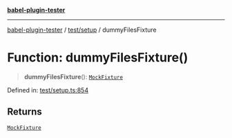 [**babel-plugin-tester**](../../../README.md)

***

[babel-plugin-tester](../../../README.md) / [test/setup](../README.md) / dummyFilesFixture

# Function: dummyFilesFixture()

> **dummyFilesFixture**(): [`MockFixture`](../interfaces/MockFixture.md)

Defined in: [test/setup.ts:854](https://github.com/Xunnamius/babel-plugin-tester/blob/91349cafb3cefac8248e86580feec53bd082321e/test/setup.ts#L854)

## Returns

[`MockFixture`](../interfaces/MockFixture.md)
